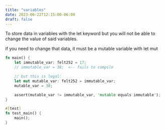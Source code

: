```yaml
---
title: "variables"
date: 2023-06-22T12:15:00-06:00
draft: false
---
```


To store data in variables with the let keyword but you will not be able to change the value of said variables.

if you need to change that data, it must be a mutable variable with let mut

```rust {.codebox}
fn main() {
    let immutable_var: felt252 = 17;
    // immutable_var = 38;  <-- fails to compile

    // but this is legal:
    let mut mutable_var: felt252 = immutable_var;
    mutable_var = 38;

    assert(mutable_var != immutable_var, 'mutable equals immutable');
}

#[test]
fn test_main() {
    main();
}
```

